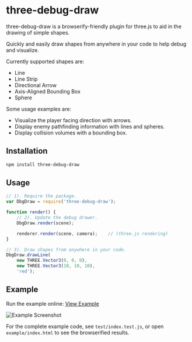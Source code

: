 three-debug-draw
================

three-debug-draw is a browserify-friendly plugin for three.js to aid in the drawing of simple shapes.

Quickly and easily draw shapes from anywhere in your code to help debug and visualize.

Currently supported shapes are:
 * Line
 * Line Strip
 * Directional Arrow
 * Axis-Aligned Bounding Box
 * Sphere

Some usage examples are:
 * Visualize the player facing direction with arrows.
 * Display enemy pathfinding information with lines and spheres.
 * Display collision volumes with a bounding box.

## Installation
``` bash
npm install three-debug-draw
```

## Usage

```javascript
// 1). Require the package.
var DbgDraw = require('three-debug-draw');

function render() {
    // 2). Update the debug drawer.
    DbgDraw.render(scene);

    renderer.render(scene, camera);    // (three.js rendering)
}

// 3). Draw shapes from anywhere in your code.
DbgDraw.drawLine(
    new THREE.Vector3(0, 0, 0),
    new THREE.Vector3(10, 10, 10),
    'red');

```

## Example

Run the example online: [View Example](http://doggan.github.io/three-debug-draw/example/index.html)

![Example Screenshot](https://raw.github.com/doggan/three-debug-draw/screenshots/example01.png "Example Screenshot")

For the complete example code, see `test/index.test.js`, or open `example/index.html` to see the browserified results.
